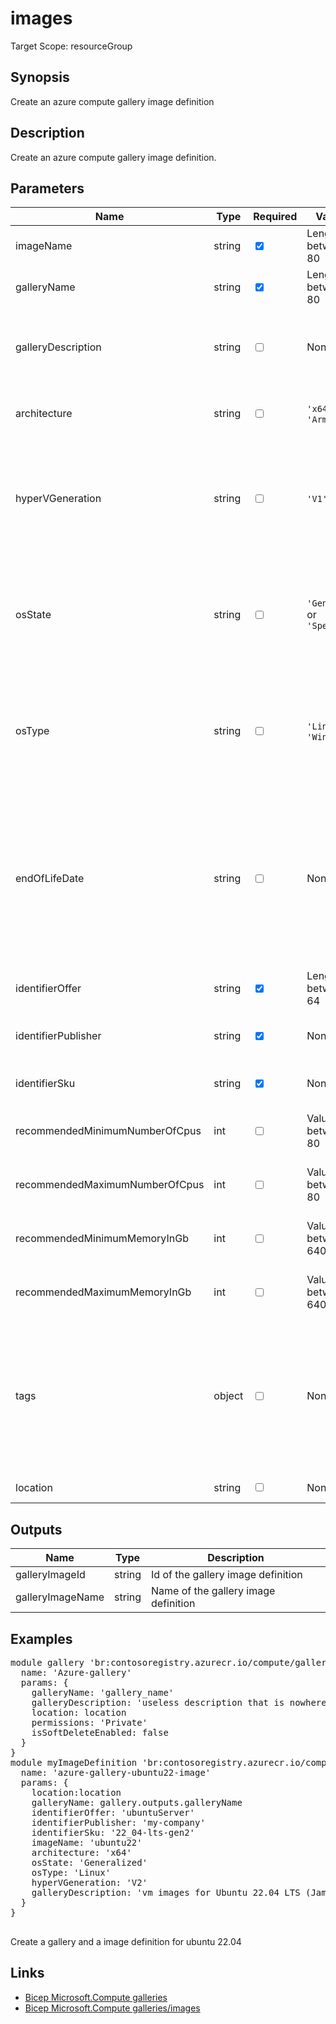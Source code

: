 ﻿# images

Target Scope: resourceGroup

## Synopsis
Create an azure compute gallery image definition

## Description
Create an azure compute gallery image definition.

## Parameters
| Name | Type | Required | Validation | Default value | Description |
| -- |  -- | -- | -- | -- | -- |
| imageName | string | <input type="checkbox" checked> | Length between 1-80 | <pre></pre> | Name of the image definition. |
| galleryName | string | <input type="checkbox" checked> | Length between 1-80 | <pre></pre> | Name of the gallery. |
| galleryDescription | string | <input type="checkbox"> | None | <pre>''</pre> | The description of this gallery image definition resource. This property is updatable. |
| architecture | string | <input type="checkbox"> | `'x64'` or `'Arm64'` | <pre>'x64'</pre> | The architecture of the image. Applicable to OS disks only. |
| hyperVGeneration | string | <input type="checkbox"> | `'V1'` or `'V2'` | <pre>'V2'</pre> | The hypervisor generation of the Virtual Machine. Applicable to OS disks only. Difference between V1 and v2 can be [found here](https://learn.microsoft.com/en-us/windows-server/virtualization/hyper-v/plan/should-i-create-a-generation-1-or-2-virtual-machine-in-hyper-v). |
| osState | string | <input type="checkbox"> | `'Generalized'` or `'Specialized'` | <pre>'Generalized'</pre> | This property allows the user to specify whether the virtual machines created under this image are 'Generalized' or 'Specialized'. |
| osType | string | <input type="checkbox"> | `'Linux'` or `'Windows'` | <pre>'Linux'</pre> | This property allows you to specify the type of the OS that is included in the disk when creating a VM from a managed image. |
| endOfLifeDate | string | <input type="checkbox"> | None | <pre>''</pre> | The end of life date of the gallery image definition. This property can be used for decommissioning purposes. This property is updatable. Should be in the following format: "DD-MM-YYYY". |
| identifierOffer | string | <input type="checkbox" checked> | Length between 0-64 | <pre></pre> | The name of the gallery image definition offer. |
| identifierPublisher | string | <input type="checkbox" checked> | None | <pre></pre> | The name of the gallery image definition publisher. |
| identifierSku | string | <input type="checkbox" checked> | None | <pre></pre> | The name of the gallery image definition SKU.	 |
| recommendedMinimumNumberOfCpus | int | <input type="checkbox"> | Value between 1-80 | <pre>2</pre> | The minimum recommended number of VM vCPUs. |
| recommendedMaximumNumberOfCpus | int | <input type="checkbox"> | Value between 1-80 | <pre>16</pre> | The maximum recommended number of VM vCPUs. |
| recommendedMinimumMemoryInGb | int | <input type="checkbox"> | Value between 1-640 | <pre>2</pre> | The recommended minimum memory, in GB. |
| recommendedMaximumMemoryInGb | int | <input type="checkbox"> | Value between 1-640 | <pre>32</pre> | The recommended maximum memory, in GB. |
| tags | object | <input type="checkbox"> | None | <pre>{}</pre> | The tags to apply to this resource. This is an object with key/value pairs.<br>Example:<br>{<br>&nbsp;&nbsp;&nbsp;FirstTag: myvalue<br>&nbsp;&nbsp;&nbsp;SecondTag: another value<br>} |
| location | string | <input type="checkbox"> | None | <pre>resourceGroup().location</pre> | Resource location |

## Outputs
| Name | Type | Description |
| -- |  -- | -- |
| galleryImageId | string | Id of the gallery image definition |
| galleryImageName | string | Name of the gallery image definition |

## Examples
<pre>
module gallery 'br:contosoregistry.azurecr.io/compute/galleries:latest' = {
  name: 'Azure-gallery'
  params: {
    galleryName: 'gallery_name'
    galleryDescription: 'useless description that is nowhere shown.'
    location: location
    permissions: 'Private'
    isSoftDeleteEnabled: false
  }
}
module myImageDefinition 'br:contosoregistry.azurecr.io/compute/galleries/images:latest' = {
  name: 'azure-gallery-ubuntu22-image'
  params: {
    location:location
    galleryName: gallery.outputs.galleryName
    identifierOffer: 'ubuntuServer'
    identifierPublisher: 'my-company'
    identifierSku: '22_04-lts-gen2'
    imageName: 'ubuntu22'
    architecture: 'x64'
    osState: 'Generalized'
    osType: 'Linux'
    hyperVGeneration: 'V2'
    galleryDescription: 'vm images for Ubuntu 22.04 LTS (Jammy Jellyfish)'
  }
}

</pre>
<p>Create a gallery and a image definition for ubuntu 22.04</p>

## Links
- [Bicep Microsoft.Compute galleries](https://learn.microsoft.com/en-us/azure/templates/microsoft.compute/galleries?pivots=deployment-language-bicep)<br>
- [Bicep Microsoft.Compute galleries/images](https://learn.microsoft.com/en-us/azure/templates/microsoft.compute/galleries/images?pivots=deployment-language-bicep)
